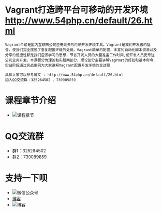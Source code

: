 Vagrant打造跨平台可移动的开发环境 http://www.54php.cn/default/26.html
====================
```
Vagrant目前是国内互联网公司应用最多的内部开发环境工具。Vagrant是我们开发者的福音，使我们完全摆脱了重复配置环境的处境。Vagrant简单的配置，丰富的自动化脚本资源以及分享的便捷性都是我们应该学习的思想，节省开发人员的大量准备工作时间,使开发人员更专注公司业务开发。本课程分为理论和实践两部分，理论部分主要讲解Vagrnat的好处和基本命令，实战阶段通过实战案例为大家讲解Vagrant配置开发环境的全过程

具体大家可以参考博文 : http://www.54php.cn/default/26.html
加入QQ交流群：325264502 、730089859
```

课程章节介绍
======
* ![课程章节](http://cdn.pic1.54php.cn/20200222/f325225065847d3ab45b24920b8a436e.png?imageView/2/w/900)


QQ交流群
=====
* 群1：325264502
* 群2：730089859


支持一下呗
============
* ![微信公众号](http://cdn.static.54php.cn/images/weixin/coderonin.jpg?imageView/2/w/300)
* [博客](https://www.54php.cn)
* ![博客](https://www.54php.cn/default/qrcode?qr_text=https%3a%2f%2fwww.54php.cn)
